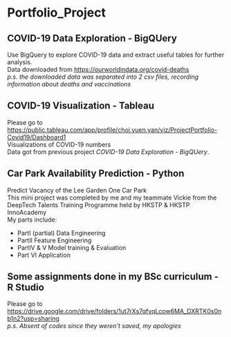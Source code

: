 # Portfolio_Project

## COVID-19 Data Exploration - BigQUery
Use BigQuery to explore COVID-19 data and extract useful tables for further analysis. \
Data downloaded from https://ourworldindata.org/covid-deaths \
_p.s. the downloaded data was separated into 2 csv files, recording information about deaths and vaccinations_

## COVID-19 Visualization - Tableau
Please go to https://public.tableau.com/app/profile/choi.yuen.yan/viz/ProjectPortfolio-Covid19/Dashboard1 \
Visualizations of COVID-19 numbers \
Data got from previous project _COVID-19 Data Exploration - BigQUery_.

## Car Park Availability Prediction - Python
Predict Vacancy of the Lee Garden One Car Park \
This mini project was completed by me and my teammate Vickie from the DeepTech Talents Training Programme held by HKSTP & HKSTP InnoAcademy \
My parts include: 
* PartI (partial) Data Engineering 
* PartII Feature Engineering
* PartIV & V Model training & Evaluation
* Part VI Application

## Some assignments done in my BSc curriculum - R Studio
Please go to https://drive.google.com/drive/folders/1ut7rXs7qfvqLcow6MA_DXRTK0s0nb1n2?usp=sharing \
_p.s. Absent of codes since they weren't saved, my apologies_

